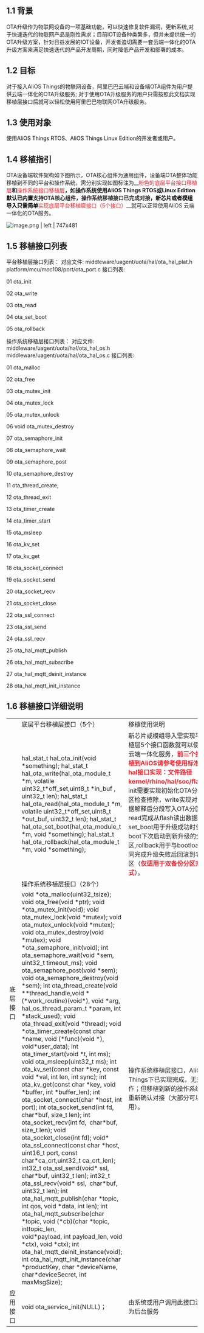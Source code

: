 ## 1.1 背景
OTA升级作为物联网设备的一项基础功能，可以快速修复软件漏洞，更新系统,对于快速迭代的物联网产品是刚性需求；目前IOT设备种类繁多，但并未提供统一的OTA升级方案，针对日益发展的IOT设备，开发者迫切需要一套云端一体化的OTA升级方案来满足快速迭代的产品开发周期，同时降低产品开发和部署的成本。

## 1.2 目标
对于接入AliOS Things的物联网设备，阿里巴巴云端和设备端OTA组件为用户提供云端一体化的OTA升级服务; 对于使用OTA升级服务的用户只需按照此文档实现移植层接口后就可以轻松使用阿里巴巴物联网OTA升级服务。

## 1.3 使用对象
<span data-type="color" style="color:windowtext">使用AliOS Things RTOS、AliOS Things Linux Edition的开发者或用户。</span>

## 1.4 移植指引

OTA设备端软件架构如下图所示，OTA核心组件为通用组件，设备端OTA整体功能移植到不同的平台和操作系统，需分别实现如图标注为__<span data-type="color" style="color:#F5222D">粉色的底层平台接口移植层</span>__和__<span data-type="color" style="color:#F5222D">操作系统接口移植层</span>__，如操作系统使用AliOS Things RTOS或<span data-type="color" style="color:windowtext">Linux Edition默认已内置</span><span data-type="color" style="color:#262626">支持OTA核心组件，操作系统移植接口已完成对接</span><span data-type="color" style="color:windowtext">，新芯片或者模组导入只需简单</span>__<span data-type="color" style="color:#F5222D">实现底层平台移植层接口（5个接口）</span>__<span data-type="color" style="color:#262626">就可以正常使用AliOS 云端一体化的OTA服务</span><span data-type="color" style="color:windowtext">。</span>




![image.png | left | 747x481](https://cdn.nlark.com/lark/0/2018/png/111302/1535815192305-1cce8071-844e-4850-bbe3-765679a4c6d3.png "")



## 1.5 移植接口列表

平台移植层接口列表：
对应文件:
middleware/uagent/uota/hal/ota\_hal\_plat.h
platform/mcu/moc108/port/ota\_port.c
接口列表:

01 ota\_init

02 ota\_write

03 ota\_read

04 ota\_set\_boot

05 ota\_rollback

操作系统移植层接口列表：
对应文件:
middleware/uagent/uota/hal/ota\_hal\_os.h
middleware/uagent/uota/hal/ota\_hal\_os.c
接口列表:

01 ota\_malloc

02 ota\_free

03 ota\_mutex\_init

04 ota\_mutex\_lock

05 ota\_mutex\_unlock

06 void ota\_mutex\_destroy

07 ota\_semaphore\_init

08 ota\_semaphore\_wait

09 ota\_semaphore\_post

10 ota\_semaphore\_destroy

11 ota\_thread\_create;

12 ota\_thread\_exit

13 ota\_timer\_create

14 ota\_timer\_start

15 ota\_msleep

16 ota\_kv\_set

17 ota\_kv\_get

18 ota\_socket\_connect

19 ota\_socket\_send

20 ota\_socket\_recv

21 ota\_socket\_close

22 ota\_ssl\_connect

23 ota\_ssl\_send

24 ota\_ssl\_recv

25 ota\_hal\_mqtt\_publish

26 ota\_hal\_mqtt\_subscribe

27 ota\_hal\_mqtt\_deinit\_instance

28 ota\_hal\_mqtt\_init\_instance

## 1.6 移植接口详细说明

<div class="bi-table">
  <table>
    <colgroup>
      <col width="50px" />
      <col width="337px" />
      <col width="364px" />
    </colgroup>
    <tbody>
      <tr>
        <td rowspan="23" colSpan="1">
          <div data-type="p">底层接口</div>
        </td>
        <td rowspan="1" colSpan="1">
          <div data-type="p">底层平台移植层接口（5个）</div>
        </td>
        <td rowspan="1" colSpan="1">
          <div data-type="p">移植使用说明</div>
        </td>
      </tr>
      <tr>
        <td rowspan="1" colSpan="1">
          <div data-type="p">hal_stat_t hal_ota_init(void *something); hal_stat_t hal_ota_write(hal_ota_module_t *m, volatile uint32_t*off_set,uint8_t *in_buf , uint32_t len); hal_stat_t hal_ota_read(hal_ota_module_t *m, volatile uint32_t*off_set,uint8_t *out_buf, uint32_t
            len); hal_stat_t hal_ota_set_boot(hal_ota_module_t *m, void *something); hal_stat_t hal_ota_rollback(hal_ota_module_t *m, void *something);
          </div>
        </td>
        <td rowspan="1" colSpan="1">
          <div data-type="p">新芯片或模组导入需实现平台移植层5个接口函数就可以使用OTA云端一体化服务，<strong><span data-type="color" style="color:#F5222D">前三个接口移植到AliOS请参考使用标准flash hal接口实现：文件路径kernel/rhino/hal/soc/flash.h。 </span></strong>init需要实现初始化OTA分区及分区检查擦除，write实现对下载数据解释后分段写入OTA分区中，read完成从flash读出数据，
            <span
              data-type="color" style="color:#262626">set_boot用于升级成功时告诉boot下次启动到新升级的分区,rollback用于与bootloader共同完成升级失败后回滚到老的分区</span>（<span data-type="color" style="color:#F5222D"><strong>仅适用于双备份分区升级方式</strong></span>）。</div>
        </td>
      </tr>
      <tr>
        <td rowspan="1" colSpan="1">
          <div data-type="p">操作系统移植层接口（28个）</div>
        </td>
        <td rowspan="1" colSpan="1">
          <div data-type="p">　</div>
        </td>
      </tr>
      <tr>
        <td rowspan="20" colSpan="1">
          <div data-type="p">void *ota_malloc(uint32_tsize); void ota_free(void *ptr); void *ota_mutex_init(void); void ota_mutex_lock(void *mutex); void ota_mutex_unlock(void *mutex); void ota_mutex_destroy(void *mutex); void *ota_semaphore_init(void); int ota_semaphore_wait(void
            *sem, uint32_t timeout_ms); void ota_semaphore_post(void *sem); void ota_semaphore_destroy(void *sem); int ota_thread_create(void **thread_handle,void *(*work_routine)(void*), void *arg, hal_os_thread_param_t *param, int *stack_used); void
            ota_thread_exit(void *thread); void *ota_timer_create(const char *name, void (*func)(void *), void*user_data); int ota_timer_start(void *t, int ms); void ota_msleep(uint32_t ms); int ota_kv_set(const char *key, const void *val, int len, int
            sync); int ota_kv_get(const char *key, void *buffer, int *buffer_len); int ota_socket_connect(char *host, int port); int ota_socket_send(int fd,  char*buf, size_t len); int ota_socket_recv(int fd,  char*buf, size_t len); void ota_socket_close(int
            fd); void* ota_ssl_connect(const char *host, uint16_t port, const char*ca_crt,uint32_t ca_crt_len); int32_t ota_ssl_send(void* ssl,  char*buf, uint32_t len); int32_t ota_ssl_recv(void* ssl,  char*buf, uint32_t len); int ota_hal_mqtt_publish(char
            *topic, int qos, void *data, int len); int ota_hal_mqtt_subscribe(char *topic, void (*cb)(char *topic, inttopic_len,                              void*payload, int payload_len, void *ctx), void *ctx); int ota_hal_mqtt_deinit_instance(void);
            int ota_hal_mqtt_init_instance(char *productKey, char *deviceName, char*deviceSecret, int maxMsgSize);
          </div>
        </td>
        <td rowspan="20" colSpan="1">
          <div data-type="p"><span data-type="color" style="color:#262626">操作系统移植层接口，AliOS Things下已实现完成，无对接工作；但移植到新的操作系统上需重新确认对接（大部分可以复用）。</span></div>
        </td>
      </tr>
      <tr></tr>
      <tr></tr>
      <tr></tr>
      <tr></tr>
      <tr></tr>
      <tr></tr>
      <tr></tr>
      <tr></tr>
      <tr></tr>
      <tr></tr>
      <tr></tr>
      <tr></tr>
      <tr></tr>
      <tr></tr>
      <tr></tr>
      <tr></tr>
      <tr></tr>
      <tr></tr>
      <tr></tr>
      <tr>
        <td rowspan="1" colSpan="1">
          <div data-type="p">应用接口</div>
        </td>
        <td rowspan="1" colSpan="1">
          <div data-type="p">void ota_service_init(NULL)；</div>
        </td>
        <td rowspan="1" colSpan="1">
          <div data-type="p">由系统或用户调用此接口注册成为后台服务</div>
        </td>
      </tr>
    </tbody>
  </table>
</div>